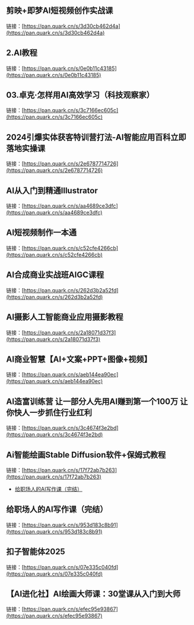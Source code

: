 ## 剪映+即梦AI短视频创作实战课
链接：[https://pan.quark.cn/s/3d30cb462d4a](https://pan.quark.cn/s/3d30cb462d4a)

## 2.AI教程
链接：[https://pan.quark.cn/s/0e0b11c43185](https://pan.quark.cn/s/0e0b11c43185)

## 03.卓克·怎样用AI高效学习（科技观察家）
链接：[https://pan.quark.cn/s/3c7166ec605c](https://pan.quark.cn/s/3c7166ec605c)

## 2024引爆实体获客特训营打法-AI智能应用百科立即落地实操课
链接：[https://pan.quark.cn/s/2e6787714726](https://pan.quark.cn/s/2e6787714726)

## AI从入门到精通Illustrator
链接：[https://pan.quark.cn/s/aa4689ce3dfc](https://pan.quark.cn/s/aa4689ce3dfc)

## AI短视频制作一本通
链接：[https://pan.quark.cn/s/c52cfe4266cb](https://pan.quark.cn/s/c52cfe4266cb)

## AI合成商业实战班AIGC课程
链接：[https://pan.quark.cn/s/262d3b2a52fd](https://pan.quark.cn/s/262d3b2a52fd)

## AI摄影人工智能商业应用摄影教程
链接：[https://pan.quark.cn/s/2a18071d37f3](https://pan.quark.cn/s/2a18071d37f3)

## AI商业智慧【AI+文案+PPT+图像+视频】
链接：[https://pan.quark.cn/s/aeb144ea90ec](https://pan.quark.cn/s/aeb144ea90ec)

## AI造富训练营 让一部分人先用AI赚到第一个100万 让你快人一步抓住行业红利
链接：[https://pan.quark.cn/s/3c4674f3e2bd](https://pan.quark.cn/s/3c4674f3e2bd)

## Ai智能绘画Stable Diffusion软件+保姆式教程
链接：[https://pan.quark.cn/s/17f72ab7b263](https://pan.quark.cn/s/17f72ab7b263)

- [给职场人的AI写作课（完结）](https://pan.quark.cn/s/90bdd6547623)

## 给职场人的AI写作课（完结）
链接：[https://pan.quark.cn/s/953d183c8b91](https://pan.quark.cn/s/953d183c8b91)

## 扣子智能体2025
链接：[https://pan.quark.cn/s/07e335c040fd](https://pan.quark.cn/s/07e335c040fd)

## 【AI进化社】AI绘画大师课：30堂课从入门到大师
链接：[https://pan.quark.cn/s/efec95e93867](https://pan.quark.cn/s/efec95e93867)